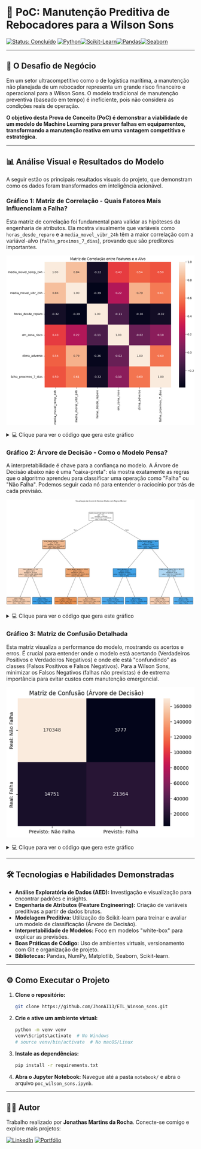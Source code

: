 # 🚀 PoC: Manutenção Preditiva de Rebocadores para a Wilson Sons

[![Status: Concluído](https://img.shields.io/badge/Status-Conclu%C3%ADdo-green?style=for-the-badge)](https://pt.wikipedia.org/wiki/Manuten%C3%A7%C3%A3o_preditiva) [![Python](https://img.shields.io/badge/-Python-3670A0?logo=python&logoColor=ffdd54&style=for-the-badge)](https://www.python.org/)[![Scikit-Learn](https://img.shields.io/badge/scikit--learn-F7931E?logo=scikit-learn&logoColor=white&style=for-the-badge)](https://scikit-learn.org/)[![Pandas](https://img.shields.io/badge/-Pandas-150458?logo=pandas&logoColor=white&style=for-the-badge)](https://pandas.pydata.org/)[![Seaborn](https://img.shields.io/badge/-Seaborn-4C72B0?logo=python&logoColor=white&style=for-the-badge)](https://seaborn.pydata.org/)


---

## 🎯 O Desafio de Negócio

Em um setor ultracompetitivo como o de logística marítima, a manutenção não planejada de um rebocador representa um grande risco financeiro e operacional para a Wilson Sons. O modelo tradicional de manutenção preventiva (baseado em tempo) é ineficiente, pois não considera as condições reais de operação.

**O objetivo desta Prova de Conceito (PoC) é demonstrar a viabilidade de um modelo de Machine Learning para prever falhas em equipamentos, transformando a manutenção reativa em uma vantagem competitiva e estratégica.**

---

## 📊 Análise Visual e Resultados do Modelo

A seguir estão os principais resultados visuais do projeto, que demonstram como os dados foram transformados em inteligência acionável.

### Gráfico 1: Matriz de Correlação - Quais Fatores Mais Influenciam a Falha?
Esta matriz de correlação foi fundamental para validar as hipóteses da engenharia de atributos. Ela mostra visualmente que variáveis como `horas_desde_reparo` e a `media_movel_vibr_24h` têm a maior correlação com a variável-alvo (`falha_proximos_7_dias`), provando que são preditores importantes.

<!--  COLE A IMAGEM DA SUA MATRIZ DE CORRELAÇÃO AQUI -->
![Matriz de Correlação](./assets/matriz_correlacao.png)

<details>
<summary>💻 Clique para ver o código que gera este gráfico</summary>

```python
# 1. Selecionar apenas as colunas numéricas de interesse
colunas_para_correlacao = [
    'media_movel_temp_24h',
    'media_movel_vibr_24h',
    'horas_desde_reparo',
    'em_zona_risco',
    'clima_adverso',
    'falha_proximos_7_dias' # Nosso alvo
]
df_corr = df_modelagem[colunas_para_correlacao]

# 2. Calcular a matriz de correlação
matriz_correlacao = df_corr.corr()

# 3. Plotar o heatmap
plt.figure(figsize=(10, 8))
sns.heatmap(
    matriz_correlacao,
    annot=True,      # Mostrar os números dentro dos quadrados
    fmt='.2f',       # Formatar os números com 2 casas decimais
    cmap='Blues'
)
plt.title('Matriz de Correlação entre Features e o Alvo')
plt.show()
```

</details>

### Gráfico 2: Árvore de Decisão - Como o Modelo Pensa?
A interpretabilidade é chave para a confiança no modelo. A Árvore de Decisão abaixo não é uma "caixa-preta": ela mostra exatamente as regras que o algoritmo aprendeu para classificar uma operação como "Falha" ou "Não Falha". Podemos seguir cada nó para entender o raciocínio por trás de cada previsão.

<!-- COLE A IMAGEM DA SUA ÁRVORE DE DECISÃO AQUI -->
![Árvore de Decisão](./assets/arvore_decisao.png)

<details>
<summary>💻 Clique para ver o código que gera este gráfico</summary>

```python
plt.figure(figsize=(25, 15))

plot_tree(
    tree_model,
    feature_names=features,
    class_names=['Não Falha', 'Falha'],
    filled=True,
    rounded=True,
    fontsize=10
)

plt.title("Visualização da Árvore de Decisão")
plt.show()
```
</details>

### Gráfico 3: Matriz de Confusão Detalhada
Esta matriz visualiza a performance do modelo, mostrando os acertos e erros. É crucial para entender onde o modelo está acertando (Verdadeiros Positivos e Verdadeiros Negativos) e onde ele está "confundindo" as classes (Falsos Positivos e Falsos Negativos). Para a Wilson Sons, minimizar os Falsos Negativos (falhas não previstas) é de extrema importância para evitar custos com manutenção emergencial.

<!-- COLE A IMAGEM DA SUA MATRIZ DE CONFUSÃO DETALHADA AQUI -->
![Matriz de Confusão Detalhada](./assets/matriz_confusao_detalhada.png)

<details>
<summary>💻 Clique para ver o código que gera este gráfico</summary>

```python
# Seu código da Matriz de Confusão com Verdadeiro/Falso Positivo/Negativo aqui
# (Use o código da Opção 1 que sugeri anteriormente)
# 1. Fazer previsões e calcular a matriz de confusão (você já tem isso)
y_pred = tree_model.predict(X_test)
cm = confusion_matrix(y_test, y_pred)

# 2. Criar os rótulos personalizados
tn, fp, fn, tp = cm.ravel()

labels = [
    f'Verdadeiro Negativo\n\n{tn}', f'Falso Positivo\n\n{fp}',
    f'Falso Negativo\n\n{fn}', f'Verdadeiro Positivo\n\n{tp}'
]
labels = np.asarray(labels).reshape(2, 2)

# 3. Plotar o heatmap com as etiquetas personalizadas
plt.figure(figsize=(10, 8))
sns.heatmap(cm,
            annot=labels,
            fmt='',
            cmap='Blues',
            xticklabels=['Previsto: Não Falha', 'Previsto: Falha'],
            yticklabels=['Real: Não Falha', 'Real: Falha'],
            annot_kws={"size": 12}
           )

plt.title('Matriz de Confusão Detalhada', fontsize=16)
plt.ylabel('Classe Real', fontsize=14)
plt.xlabel('Classe Prevista', fontsize=14)
plt.show()
```
</details>

---

## 🛠️ Tecnologias e Habilidades Demonstradas

- **Análise Exploratória de Dados (AED):** Investigação e visualização para encontrar padrões e insights.
- **Engenharia de Atributos (Feature Engineering):** Criação de variáveis preditivas a partir de dados brutos.
- **Modelagem Preditiva:** Utilização do Scikit-learn para treinar e avaliar um modelo de classificação (Árvore de Decisão).
- **Interpretabilidade de Modelos:** Foco em modelos "white-box" para explicar as previsões.
- **Boas Práticas de Código:** Uso de ambientes virtuais, versionamento com Git e organização de projeto.
- **Bibliotecas:** Pandas, NumPy, Matplotlib, Seaborn, Scikit-learn.

---

## ⚙️ Como Executar o Projeto

1.  **Clone o repositório:**
    ```bash
    git clone https://github.com/JhonAI13/ETL_Winson_sons.git
    ```

2.  **Crie e ative um ambiente virtual:**
    ```bash
    python -m venv venv
    venv\Scripts\activate  # No Windows
    # source venv/bin/activate  # No macOS/Linux
    ```

3.  **Instale as dependências:**
    ```bash
    pip install -r requirements.txt
    ```

4.  **Abra o Jupyter Notebook:**
    Navegue até a pasta `notebook/` e abra o arquivo `poc_wilson_sons.ipynb`.

---

## 👨‍💻 Autor
Trabalho realizado por **Jonathas Martins da Rocha**.
Conecte-se comigo e explore mais projetos:

[![LinkedIn](https://img.shields.io/badge/LinkedIn-0077B5?style=for-the-badge&logo=linkedin&logoColor=white)](https://www.linkedin.com/in/jonathas-rocha/)
[![Portfólio](https://img.shields.io/badge/Portf%C3%B3lio-000000?style=for-the-badge&logo=linkedin&logoColor=white)](https://jonathasmartinsdata.my.canva.site/)
